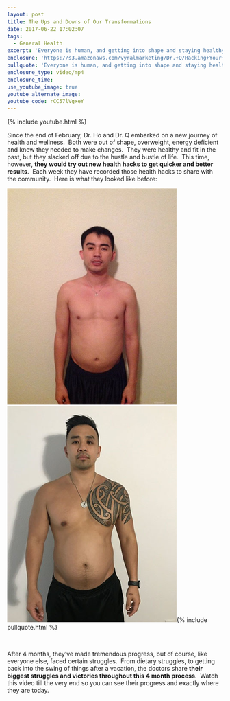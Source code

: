 ```yaml
---
layout: post
title: The Ups and Downs of Our Transformations
date: 2017-06-22 17:02:07
tags:
  - General Health
excerpt: 'Everyone is human, and getting into shape and staying healthy is no easy task. Today we wanted to share our own personal struggles.'
enclosure: 'https://s3.amazonaws.com/vyralmarketing/Dr.+Q/Hacking+Your+Health+Progress+video.mp4'
pullquote: 'Everyone is human, and getting into shape and staying healthy is no easy task.'
enclosure_type: video/mp4
enclosure_time:
use_youtube_image: true
youtube_alternate_image:
youtube_code: rCC57lVgxeY
---
```



{% include youtube.html %}

Since the end of February, Dr. Ho and Dr. Q embarked on a new journey of health and wellness. &nbsp;Both were out of shape, overweight, energy deficient and knew they needed to make changes. &nbsp;They were healthy and fit in the past, but they slacked off due to the hustle and bustle of life. &nbsp;This time, however, **they would try out new health hacks to get quicker and better results**. &nbsp;Each week they have recorded those health hacks to share with the community. &nbsp;Here is what they looked like before:

![](/uploads/versions/dr--ho---x----396-504x---.jpg)![](/uploads/versions/dr--q---x----396-504x---.jpg){% include pullquote.html %}

&nbsp;

After 4 months, they’ve made tremendous progress, but of course, like everyone else, faced certain struggles. &nbsp;From dietary struggles, to getting back into the swing of things after a vacation, the doctors share **their biggest struggles and victories throughout this 4 month process**. &nbsp;Watch this video till the very end so you can see their progress and exactly where they are today. &nbsp;